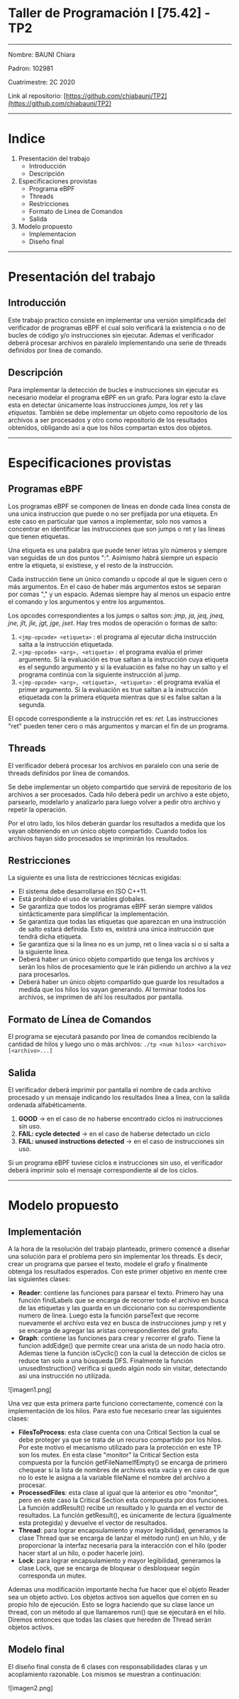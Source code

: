 # Taller de Programación I [75.42] - TP2

---

Nombre: BAUNI Chiara

Padron: 102981

Cuatrimestre: 2C 2020

Link al repositorio: [https://github.com/chiabauni/TP2](https://github.com/chiabauni/TP2)

---

# Indice

1. Presentación del trabajo
    - Introducción
    - Descripción
2. Especificaciones provistas
    - Programa eBPF
    - Threads
    - Restricciones
    - Formato de Linea de Comandos
    - Salida
3. Modelo propuesto
    - Implementacion
    - Diseño final

---

# Presentación del trabajo

## Introducción

Este trabajo practico consiste en implementar una versión simplificada del verificador de programas eBPF el cual solo verificará la existencia o no de bucles de código y/o instrucciones sin ejecutar. Ademas el verificador deberá procesar archivos en paralelo implementando una serie de threads definidos por linea de comando.

## Descripción

Para implementar la detección de bucles e instrucciones sin ejecutar es necesario modelar el programa eBPF en un grafo. Para lograr esto la clave esta en detectar únicamente loas instrucciones *jumps*, los *ret* y las *etiquetas*. También se debe implementar un objeto como repositorio de los archivos a ser procesados y otro como repositorio de los resultados obtenidos, obligando así a que los hilos compartan estos dos objetos.

---

# Especificaciones provistas

## Programas eBPF

Los programas eBPF se componen de lineas en donde cada linea consta de una unica instruccion que puede o no ser prefijada por una etiqueta. En este caso en particular que vamos a implementar, solo nos vamos a concentrar en identificar las instrucciones que son jumps o ret y las lineas que tienen etiquetas. 

Una etiqueta es una palabra que puede tener letras y/o números y siempre van seguidas de un dos puntos ":". Asimismo habrá siempre un espacio entre la etiqueta, si existiese, y el resto de la instrucción.

Cada instrucción tiene un único comando u opcode al que le siguen cero o más argumentos. En el caso de haber más argumentos estos se separan por comas "," y un espacio. Ademas siempre hay al menos un espacio entre el comando y los argumentos y entre los argumentos.

Los opcodes correspondientes a los jumps o saltos son: *jmp, ja, jeq, jneq, jne, jlt, jle, jgt, jge, jset*. Hay tres modos de operación o formas de salto:

1. `<jmp-opcode> <etiqueta>` : el programa al ejecutar dicha instrucción salta a la instrucción etiquetada.
2. `<jmp-opcode> <arg>, <etiqueta>` : el programa evalúa el primer argumento. Si la evaluación es true saltan a la instrucción cuya etiqueta es el segundo argumento y si la evaluación es false no hay un salto y el programa continúa con la siguiente instrucción al jump.
3. `<jmp-opcode> <arg>, <etiqueta>, <etiqueta>` :  el programa evalúa el primer argumento. Si la evaluación es true saltan a la instrucción etiquetada con la primera etiqueta mientras que si es false
saltan a la segunda. 

El opcode correspondiente a la instrucción ret es: *ret*. Las instrucciones "ret" pueden tener cero o más argumentos y marcan el fin de un programa.

## Threads

El verificador deberá procesar los archivos en paralelo con una serie de threads definidos por línea de comandos.

Se debe implementar un objeto compartido que servirá de repositorio de los archivos a ser procesados. Cada hilo deberá pedir un archivo a este objeto, parsearlo, modelarlo y analizarlo para luego volver a pedir otro archivo y repetir la operación.

Por el otro lado, los hilos deberán guardar los resultados a medida que los vayan obteniendo en un único
objeto compartido. Cuando todos los archivos hayan sido procesados se imprimirán los resultados.

## Restricciones

La siguiente es una lista de restricciones técnicas exigidas:

- El sistema debe desarrollarse en ISO C++11.
- Está prohibido el uso de variables globales.
- Se garantiza que todos los programas eBPF serán siempre válidos sintácticamente para simplificar la implementación.
- Se garantiza que todas las etiquetas que aparezcan en una instrucción de salto estará definida. Esto es, existirá una única instrucción que tendrá dicha etiqueta.
- Se garantiza que si la linea no es un jump, ret o linea vacía si o si salta a la siguiente linea.
- Deberá haber un único objeto compartido que tenga los archivos y serán los hilos de procesamiento que le irán pidiendo un archivo a la vez para procesarlos.
- Deberá haber un único objeto compartido que guarde los resultados a medida que los hilos los
vayan generando. Al terminar todos los archivos, se imprimen de ahí los resultados por pantalla.

## Formato de Línea de Comandos

El programa se ejecutará pasando por línea de comandos recibiendo la cantidad de hilos y luego uno o más
archivos: `./tp <num hilos> <archivo> [<archivo>...]`

## Salida

El verificador deberá imprimir por pantalla el nombre de cada archivo procesado y un mensaje indicando los resultados
linea a linea, con la salida ordenada alfabéticamente.

1. **GOOD** → en el caso de no haberse encontrado ciclos ni instrucciones sin uso.
2. **FAIL: cycle detected** → en el caso de haberse detectado un ciclo
3. **FAIL: unused instructions detected** → en el caso de instrucciones sin uso. 

Si un programa eBPF tuviese ciclos e instrucciones sin uso, el verificador deberá imprimir solo el mensaje correspondiente al de los ciclos.

---

# Modelo propuesto

## Implementación

A la hora de la resolución del trabajo planteado, primero comencé a diseñar una solución para el problema pero sin implementar los threads. Es decir, crear un programa que parsee el texto, modele el grafo y finalmente obtenga los resultados esperados. Con este primer objetivo en mente cree las siguientes clases:

- **Reader**: contiene las funciones para parsear el texto. Primero hay una función findLabels que se encarga de recorrer todo el archivo en busca de las etiquetas y las guarda en un diccionario con su correspondiente numero de linea. Luego esta la función parseText que recorre nuevamente el archivo esta vez en busca de instrucciones jump y ret y se encarga de agregar las aristas correspondientes del grafo.
- **Graph**: contiene las funciones para crear y recorrer el grafo. Tiene la funcion addEdge() que permite crear una arista de un nodo hacia otro. Ademas tiene la función isCyclic() con la cual la detección de ciclos se reduce tan solo a una búsqueda DFS. Finalmente la función unusedInstruction() verifica si quedo algún nodo sin visitar, detectando así una instrucción no utilizada.

![imagen1.png]

Una vez que esta primera parte funciono correctamente, comencé con la implementación de los hilos. Para esto fue necesario crear las siguientes clases:

- **FilesToProcess**: esta clase cuenta con una Critical Section la cual se debe proteger ya que se trata de un recurso compartido por los hilos. Por este motivo el mecanismo utilizado para la protección en este TP son los mutex. En esta clase "monitor" la Critical Section esta compuesta por la función getFileNameIfEmpty() se encarga de primero chequear si la lista de nombres de archivos esta vacía y en caso de que no lo este le asigna a la variable fileName el nombre del archivo a procesar.
- **ProcessedFiles**: esta clase al igual que la anterior es otro "monitor", pero en este caso la Critical Section esta compuesta por dos funciones. La función addResult() recibe un resultado  y lo guarda en el vector de resultados. La función getResult(), es únicamente de lectura (igualmente esta protegida) y devuelve el vector de resultados.
- **Thread**: para lograr encapsulamiento y mayor legibilidad, generamos la clase Thread que se encarga de lanzar el método run() en un hilo, y de proporcionar la interfaz necesaria para la interacción con el hilo (poder hacer start al un hilo, o poder hacerle join).
- **Lock**:  para lograr encapsulamiento y mayor legibilidad, generamos la clase Lock, que se encarga de bloquear o desbloquear según corresponda un mutex.

Ademas una modificación importante hecha fue hacer que el objeto Reader sea un objeto activo. Los objetos activos son aquellos que corren en su propio hilo de ejecución. Esto se logra haciendo que su clase lance un thread, con un método al que llamaremos run() que se ejecutará en el hilo. Diremos entonces que todas las clases que hereden de Thread serán objetos activos.

## Modelo final

El diseño final consta de 6 clases con responsabilidades claras y un acoplamiento razonable. Los mismos se muestran a continuación:

![imagen2.png]
